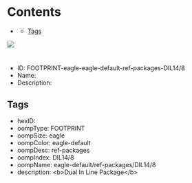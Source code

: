 



Contents
========

* [](#)
	* [Tags](#tags)
  
![][im]
# 

- ID: FOOTPRINT-eagle-eagle-default-ref-packages-DIL14/8
- Name: 
- Description: 

## Tags

- hexID: 
- oompType: FOOTPRINT
- oompSize: eagle
- oompColor: eagle-default
- oompDesc: ref-packages
- oompIndex: DIL14/8
- oompName: eagle-default/ref-packages/DIL14/8
- description: &lt;b&gt;Dual In Line Package&lt;/b&gt;



[im]: image.png
